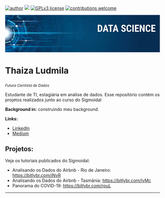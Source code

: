 [![author](https://img.shields.io/badge/author-thaizalu-red.svg)](https://www.linkedin.com/in/thaizalu) [![](https://img.shields.io/badge/python-3.7+-blue.svg)](https://www.python.org/downloads/release/python-365/) [![GPLv3 license](https://img.shields.io/badge/License-GPLv3-blue.svg)](http://perso.crans.org/besson/LICENSE.html) [![contributions welcome](https://img.shields.io/badge/contributions-welcome-brightgreen.svg?style=flat)](https://github.com/carlosfab/data_science/issues)

<p align="center">
  <img src="banner.png" >
</p>

# Thaiza Ludmila
<sub>*Futura Cientista de Dados*</sub>

Estudante de TI, estagiária em análise de dados. Esse repositório contém os projetos realizados junto ao curso do Sigmoidal

**Background in:** construindo meu background.

**Links:**
* [LinkedIn](https://www.linkedin.com/in/thaizalu)
* [Medium](https://medium.com/@thaiza.silva)


## Projetos:
Veja os tutoriais publicados do Sigmoidal:

* Analisando os Dados do Airbnb - Rio de Janeiro: https://bitlybr.com/iNvR
* Analisando os Dados do Airbnb - Tasmânia: https://bitlybr.com/lvMc
* Panorama do COVID-19: https://bitlybr.com/rpuL


---
